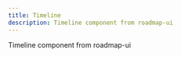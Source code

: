 ```yaml
---
title: Timeline 
description: Timeline component from roadmap-ui 
---
```


Timeline component from roadmap-ui
